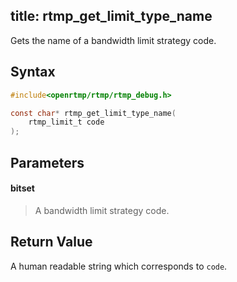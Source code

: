 title: rtmp_get_limit_type_name
--------------------------

Gets the name of a bandwidth limit strategy code. 


## Syntax ##

```c
#include<openrtmp/rtmp/rtmp_debug.h>

const char* rtmp_get_limit_type_name( 
	rtmp_limit_t code
);
```

## Parameters ##
#### bitset ####
> A bandwidth limit strategy code.

## Return Value ##
A human readable string which corresponds to `code`.
